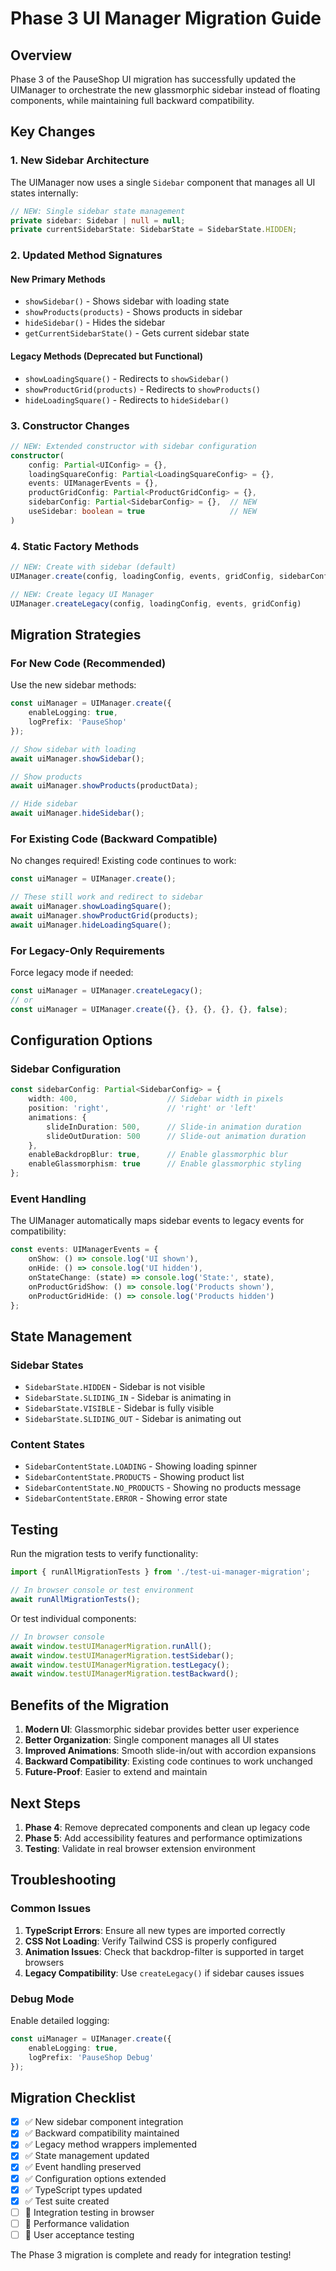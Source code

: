 # Phase 3 UI Manager Migration Guide

## Overview

Phase 3 of the PauseShop UI migration has successfully updated the UIManager to orchestrate the new glassmorphic sidebar instead of floating components, while maintaining full backward compatibility.

## Key Changes

### 1. New Sidebar Architecture

The UIManager now uses a single `Sidebar` component that manages all UI states internally:

```typescript
// NEW: Single sidebar state management
private sidebar: Sidebar | null = null;
private currentSidebarState: SidebarState = SidebarState.HIDDEN;
```

### 2. Updated Method Signatures

#### New Primary Methods
- `showSidebar()` - Shows sidebar with loading state
- `showProducts(products)` - Shows products in sidebar
- `hideSidebar()` - Hides the sidebar
- `getCurrentSidebarState()` - Gets current sidebar state

#### Legacy Methods (Deprecated but Functional)
- `showLoadingSquare()` - Redirects to `showSidebar()`
- `showProductGrid(products)` - Redirects to `showProducts()`
- `hideLoadingSquare()` - Redirects to `hideSidebar()`

### 3. Constructor Changes

```typescript
// NEW: Extended constructor with sidebar configuration
constructor(
    config: Partial<UIConfig> = {},
    loadingSquareConfig: Partial<LoadingSquareConfig> = {},
    events: UIManagerEvents = {},
    productGridConfig: Partial<ProductGridConfig> = {},
    sidebarConfig: Partial<SidebarConfig> = {},  // NEW
    useSidebar: boolean = true                   // NEW
)
```

### 4. Static Factory Methods

```typescript
// NEW: Create with sidebar (default)
UIManager.create(config, loadingConfig, events, gridConfig, sidebarConfig, true)

// NEW: Create legacy UI Manager
UIManager.createLegacy(config, loadingConfig, events, gridConfig)
```

## Migration Strategies

### For New Code (Recommended)

Use the new sidebar methods:

```typescript
const uiManager = UIManager.create({
    enableLogging: true,
    logPrefix: 'PauseShop'
});

// Show sidebar with loading
await uiManager.showSidebar();

// Show products
await uiManager.showProducts(productData);

// Hide sidebar
await uiManager.hideSidebar();
```

### For Existing Code (Backward Compatible)

No changes required! Existing code continues to work:

```typescript
const uiManager = UIManager.create();

// These still work and redirect to sidebar
await uiManager.showLoadingSquare();
await uiManager.showProductGrid(products);
await uiManager.hideLoadingSquare();
```

### For Legacy-Only Requirements

Force legacy mode if needed:

```typescript
const uiManager = UIManager.createLegacy();
// or
const uiManager = UIManager.create({}, {}, {}, {}, {}, false);
```

## Configuration Options

### Sidebar Configuration

```typescript
const sidebarConfig: Partial<SidebarConfig> = {
    width: 400,                    // Sidebar width in pixels
    position: 'right',             // 'right' or 'left'
    animations: {
        slideInDuration: 500,      // Slide-in animation duration
        slideOutDuration: 500      // Slide-out animation duration
    },
    enableBackdropBlur: true,      // Enable glassmorphic blur
    enableGlassmorphism: true      // Enable glassmorphic styling
};
```

### Event Handling

The UIManager automatically maps sidebar events to legacy events for compatibility:

```typescript
const events: UIManagerEvents = {
    onShow: () => console.log('UI shown'),
    onHide: () => console.log('UI hidden'),
    onStateChange: (state) => console.log('State:', state),
    onProductGridShow: () => console.log('Products shown'),
    onProductGridHide: () => console.log('Products hidden')
};
```

## State Management

### Sidebar States
- `SidebarState.HIDDEN` - Sidebar is not visible
- `SidebarState.SLIDING_IN` - Sidebar is animating in
- `SidebarState.VISIBLE` - Sidebar is fully visible
- `SidebarState.SLIDING_OUT` - Sidebar is animating out

### Content States
- `SidebarContentState.LOADING` - Showing loading spinner
- `SidebarContentState.PRODUCTS` - Showing product list
- `SidebarContentState.NO_PRODUCTS` - Showing no products message
- `SidebarContentState.ERROR` - Showing error state

## Testing

Run the migration tests to verify functionality:

```typescript
import { runAllMigrationTests } from './test-ui-manager-migration';

// In browser console or test environment
await runAllMigrationTests();
```

Or test individual components:

```javascript
// In browser console
await window.testUIManagerMigration.runAll();
await window.testUIManagerMigration.testSidebar();
await window.testUIManagerMigration.testLegacy();
await window.testUIManagerMigration.testBackward();
```

## Benefits of the Migration

1. **Modern UI**: Glassmorphic sidebar provides better user experience
2. **Better Organization**: Single component manages all UI states
3. **Improved Animations**: Smooth slide-in/out with accordion expansions
4. **Backward Compatibility**: Existing code continues to work unchanged
5. **Future-Proof**: Easier to extend and maintain

## Next Steps

1. **Phase 4**: Remove deprecated components and clean up legacy code
2. **Phase 5**: Add accessibility features and performance optimizations
3. **Testing**: Validate in real browser extension environment

## Troubleshooting

### Common Issues

1. **TypeScript Errors**: Ensure all new types are imported correctly
2. **CSS Not Loading**: Verify Tailwind CSS is properly configured
3. **Animation Issues**: Check that backdrop-filter is supported in target browsers
4. **Legacy Compatibility**: Use `createLegacy()` if sidebar causes issues

### Debug Mode

Enable detailed logging:

```typescript
const uiManager = UIManager.create({
    enableLogging: true,
    logPrefix: 'PauseShop Debug'
});
```

## Migration Checklist

- [x] ✅ New sidebar component integration
- [x] ✅ Backward compatibility maintained
- [x] ✅ Legacy method wrappers implemented
- [x] ✅ State management updated
- [x] ✅ Event handling preserved
- [x] ✅ Configuration options extended
- [x] ✅ TypeScript types updated
- [x] ✅ Test suite created
- [ ] 🔄 Integration testing in browser
- [ ] 🔄 Performance validation
- [ ] 🔄 User acceptance testing

The Phase 3 migration is complete and ready for integration testing!